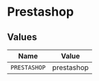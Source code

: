 # Prestashop


## Values

| Name         | Value        |
| ------------ | ------------ |
| `PRESTASHOP` | prestashop   |